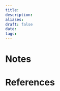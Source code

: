 ```yaml
---
title: 
description: 
aliases: 
draft: false
date: 
tags:
---
```


# Notes

# References
``` ad-cite

```
